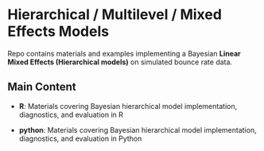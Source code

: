 # Hierarchical / Multilevel / Mixed Effects Models

Repo contains materials and examples  implementing a Bayesian **Linear Mixed Effects (Hierarchical models)**  on simulated bounce rate data.


## Main Content

- **R**: Materials covering Bayesian hierarchical model implementation, diagnostics, and evaluation in R

- **python**:  Materials covering Bayesian hierarchical model implementation, diagnostics, and evaluation in Python


